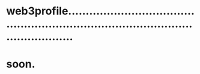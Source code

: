 # web3profile............................................................................................................
# soon.
